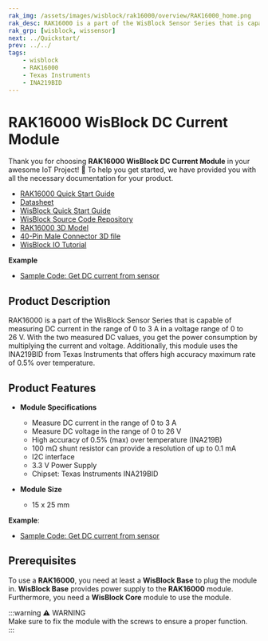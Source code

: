 ```yaml
---
rak_img: /assets/images/wisblock/rak16000/overview/RAK16000_home.png
rak_desc: RAK16000 is a part of the WisBlock Sensor Series that is capable of measuring DC current in the range of 0 to 3A in a voltage range of 0 to 26V.
rak_grp: [wisblock, wissensor]
next: ../Quickstart/
prev: ../../
tags:
    - wisblock
    - RAK16000
    - Texas Instruments
    - INA219BID
---
```



# RAK16000 WisBlock DC Current Module

Thank you for choosing **RAK16000 WisBlock DC Current Module** in your awesome IoT Project! 🎉 To help you get started, we have provided you with all the necessary documentation for your product.

* [RAK16000 Quick Start Guide](../Quickstart)
* [Datasheet](../Datasheet/)
* <a href="../../Quickstart/" target="_blank">WisBlock Quick Start Guide</a>
* [WisBlock Source Code Repository](https://github.com/RAKWireless/WisBlock/)
* [RAK16000 3D Model](https://downloads.rakwireless.com/3D_File/WisBlock/3D_RAK16000.stp)
* [40-Pin Male Connector 3D file](https://downloads.rakwireless.com/3D_File/Accessory/WisConnector/M40S1003K6M.stp)
* [WisBlock IO Tutorial](https://docs.rakwireless.com/Knowledge-Hub/Learn/WisBlock-IO-Tutorial/)

**Example**
* [Sample Code: Get DC current from sensor](https://github.com/RAKWireless/WisBlock/tree/master/examples/common/IO/RAK16000_DcCurrent_INA219)


## Product Description

RAK16000 is a part of the WisBlock Sensor Series that is capable of measuring DC current in the range of 0 to 3&nbsp;A in a voltage range of 0 to 26&nbsp;V. With the two measured DC values, you get the power consumption by multiplying the current and voltage. Additionally, this module uses the INA219BID from Texas Instruments that offers high accuracy maximum rate of 0.5% over temperature.


## Product Features

* **Module Specifications**

  * Measure DC current in the range of 0 to 3&nbsp;A
  * Measure DC voltage in the range of 0 to 26&nbsp;V
  * High accuracy of 0.5% (max) over temperature (INA219B)
  * 100&nbsp;mΩ shunt resistor can provide a resolution of up to 0.1&nbsp;mA
  * I2C interface
  * 3.3&nbsp;V Power Supply
  * Chipset: Texas Instruments INA219BID

* **Module Size**
    * 15 x 25&nbsp;mm


**Example**:

* [Sample Code: Get DC current from sensor](https://github.com/RAKWireless/WisBlock/tree/master/examples/common/IO/RAK16000_DcCurrent_INA219)

## Prerequisites

To use a **RAK16000**, you need at least a **WisBlock Base** to plug the module in. **WisBlock Base** provides power supply to the **RAK16000** module. Furthermore, you need a **WisBlock Core** module to use the module.

:::warning ⚠️ WARNING    
Make sure to fix the module with the screws to ensure a proper function.    
:::